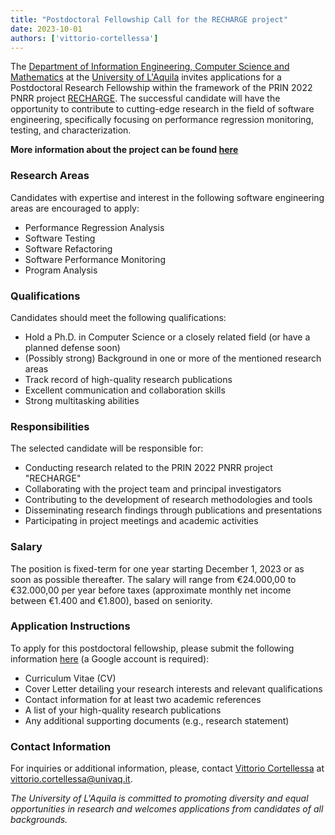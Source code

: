 ```yaml
---
title: "Postdoctoral Fellowship Call for the RECHARGE project"
date: 2023-10-01
authors: ['vittorio-cortellessa']
---
```


The [Department of Information Engineering, Computer Science and Mathematics](https://www.disim.univaq.it) at the [University of L'Aquila](https://www.univaq.it) invites applications for a Postdoctoral Research Fellowship within the framework of the PRIN 2022 PNRR project [RECHARGE](/projects/2023-recharge). The successful candidate will have the opportunity to contribute to cutting-edge research in the field of software engineering, specifically focusing on performance regression monitoring, testing, and characterization.

**More information about the project can be found [here](/projects/2023-recharge)**

### Research Areas
Candidates with expertise and interest in the following software engineering areas are encouraged to apply:
- Performance Regression Analysis
- Software Testing
- Software Refactoring
- Software Performance Monitoring
- Program Analysis

### Qualifications
Candidates should meet the following qualifications:
- Hold a Ph.D. in Computer Science or a closely related field (or have a planned defense soon)
- (Possibly strong) Background in one or more of the mentioned research areas
- Track record of high-quality research publications
- Excellent communication and collaboration skills
- Strong multitasking abilities

### Responsibilities
The selected candidate will be responsible for:
- Conducting research related to the PRIN 2022 PNRR project "RECHARGE"
- Collaborating with the project team and principal investigators
- Contributing to the development of research methodologies and tools
- Disseminating research findings through publications and presentations
- Participating in project meetings and academic activities

### Salary
The position is fixed-term for one year starting December 1, 2023 or as soon as possible thereafter.
The salary will range from €24.000,00 to €32.000,00 per year before taxes (approximate monthly net income between €1.400 and €1.800), based on seniority.

### Application Instructions
To apply for this postdoctoral fellowship, please submit the following information [here](https://forms.gle/Z5TghkGqz8Drr1zG6) (a Google account is required):
- Curriculum Vitae (CV)
- Cover Letter detailing your research interests and relevant qualifications
- Contact information for at least two academic references
- A list of your high-quality research publications
- Any additional supporting documents (e.g., research statement)

### Contact Information

For inquiries or additional information, please, contact [Vittorio Cortellessa](/author/vittorio-cortellessa) at vittorio.cortellessa@univaq.it. 

*The University of L'Aquila is committed to promoting diversity and equal opportunities in research and welcomes applications from candidates of all backgrounds.*
